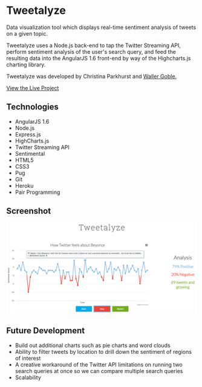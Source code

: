 # Tweetalyze
Data visualization tool which displays real-time sentiment analysis of tweets on a given topic.

Tweetalyze uses a Node.js back-end to tap the Twitter Streaming API, perform sentiment analysis of the user's search query, and feed the resulting data into the AngularJS 1.6 front-end by way of the Highcharts.js charting library.

Tweetalyze was developed by Christina Parkhurst and <a href="https://github.com/wallergoble">Waller Goble.</a>

<a href="https://tweetalyze-it.herokuapp.com">
View the Live Project
</a>


## Technologies
* AngularJS 1.6
* Node.js
* Express.js
* HighCharts.js
* Twitter Streaming API
* Sentimental 
* HTML5
* CSS3
* Pug
* Git
* Heroku
* Pair Programming

## Screenshot

![screenshot](https://raw.githubusercontent.com/ccparkhurst/Tweetalyze/master/tweetalyze.png)

## Future Development

* Build out additional charts such as pie charts and word clouds
* Ability to filter tweets by location to drill down the sentiment of regions of interest
* A creative workaround of the Twitter API limitations on running two search queries at once so we can compare multiple search queries
* Scalability
